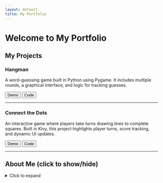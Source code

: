 ```yaml
---
layout: default
title: My Portfolio
---
```


# Welcome to My Portfolio

## My Projects

### Hangman
A word-guessing game built in Python using Pygame. It includes multiple rounds, a graphical interface, and logic for tracking guesses.

<p>
  <a href="hangman_demo.mp4" target="_blank"><button>Demo</button></a>
  <a href="https://github.com/yourusername/hangman" target="_blank"><button>Code</button></a>
</p>

---

### Connect the Dots
An interactive game where players take turns drawing lines to complete squares. Built in Kivy, this project highlights player turns, score tracking, and dynamic UI updates.

<p>
  <a href="connect_demo.mp4" target="_blank"><button>Demo</button></a>
  <a href="https://github.com/yourusername/connect-the-dots" target="_blank"><button>Code</button></a>
</p>

---

## About Me (click to show/hide)

<details>
  <summary style="cursor: pointer;">Click to expand</summary>
  <p>
    I am a Montessori educator turned software engineer passionate about purpose-driven tech. I bring empathy, rapid learning, and creativity into every line of code. With a strong background in Python, AI, and frontend development, I create tools that solve real problems and inspire curiosity.
  </p>
</details>

